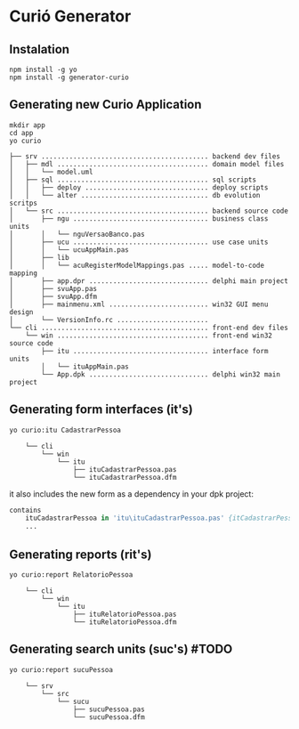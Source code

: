 # Curió Generator

## Instalation

```{r, engine='bash', count_lines}
npm install -g yo
npm install -g generator-curio

```

## Generating new Curio Application
```{r, engine='bash', count_lines}
mkdir app
cd app
yo curio

```

```
├── srv .......................................... backend dev files
│   ├── mdl ...................................... domain model files
│   │   └── model.uml
│   ├── sql ...................................... sql scripts
│   │   ├── deploy ............................... deploy scripts
│   │   └── alter ................................ db evolution scritps
│   └── src ...................................... backend source code
│       ├── ngu .................................. business class units
│       │   └── nguVersaoBanco.pas   
│       ├── ucu .................................. use case units
│       │   └── ucuAppMain.pas
│       ├── lib
│       │   └── acuRegisterModelMappings.pas ..... model-to-code mapping
│       ├── app.dpr .............................. delphi main project
│       ├── svuApp.pas
│       ├── svuApp.dfm
│       ├── mainmenu.xml ......................... win32 GUI menu design
│       └── VersionInfo.rc .......................
└── cli .......................................... front-end dev files
    └── win ...................................... front-end win32 source code
        ├── itu .................................. interface form units
        │   └── ituAppMain.pas
        └── App.dpk .............................. delphi win32 main project 

```

## Generating form interfaces (it's)
```bash
yo curio:itu CadastrarPessoa

```

```
    └── cli
        └── win
            └── itu
                ├── ituCadastrarPessoa.pas 
                └── ituCadastrarPessoa.dfm
```

it also includes the new form as a dependency in your dpk project:

```pascal
contains
    ituCadastrarPessoa in 'itu\ituCadastrarPessoa.pas' {itCadastrarPessoa},
    ...
```

## Generating reports (rit's)
```bash
yo curio:report RelatorioPessoa

```

```
    └── cli
        └── win
            └── itu
                ├── ituRelatorioPessoa.pas 
                └── ituRelatorioPessoa.dfm
```

## Generating search units (suc's) #TODO
```bash
yo curio:report sucuPessoa

```

```
    └── srv
        └── src
            └── sucu
                ├── sucuPessoa.pas
                └── sucuPessoa.dfm
```


